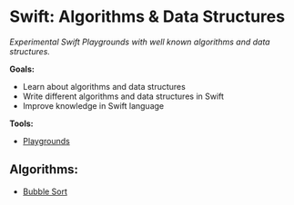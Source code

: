 # Swift: Algorithms & Data Structures
*Experimental Swift Playgrounds with well known algorithms and data structures.*

**Goals:**

- Learn about algorithms and data structures
- Write different algorithms and data structures in Swift
- Improve knowledge in Swift language

**Tools:**
- [Playgrounds](https://www.apple.com/swift/playgrounds/)

## Algorithms:

- [Bubble Sort](https://github.com/ismalakazel/swift-data-structures/tree/master/SwiftDataStructures.playground/Sources/BubbleSort)


